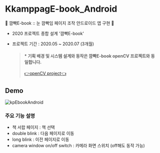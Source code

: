 # KkamppagE-book_Android
👀 깜빡E-book :: 눈 깜빡임 페이지 조작 안드로이드 앱 구현 👀
* 2020 프로젝트 종합 설계 '깜빡E-book'
* 프로젝트 기간 : 2020.05 ~ 2020.07 (3개월)  
  
  
  > #### * 기획 배경 및 시스템 설계와 동작은 깜빡E-book openCV 프로젝트와 동일합니다.  
  > [👉openCV project👈](https://github.com/chaeyun0122/KkamppagE-book_openCV)  
  
  
## Demo
![kpEbookAndroid](https://user-images.githubusercontent.com/79209568/111672540-68694e80-885d-11eb-9ff6-656600d17232.gif)

### 주요 기능 설명
* 책 서랍 페이지 : 책 선택
* double blink : 다음 페이지로 이동
* long blink : 이전 페이지로 이동
* camera window on/off switch : 카메라 화면 스위치 (off해도 동작 가능)
